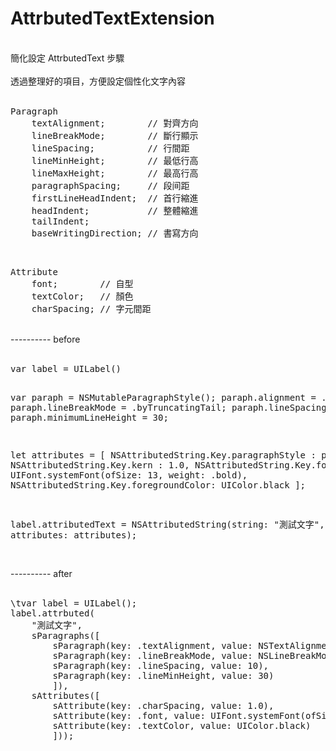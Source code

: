 # AttrbutedTextExtension<br/>
<br/>
簡化設定 AttrbutedText 步驟<br/>
<br/>
透過整理好的項目，方便設定個性化文字內容<br/>
<br/>
<pre>
Paragraph
    textAlignment;        // 對齊方向
    lineBreakMode;        // 斷行顯示
    lineSpacing;          // 行間距
    lineMinHeight;        // 最低行高
    lineMaxHeight;        // 最高行高
    paragraphSpacing;     // 段间距
    firstLineHeadIndent;  // 首行縮進
    headIndent;           // 整體縮進
    tailIndent;
    baseWritingDirection; // 書寫方向
</pre>
<br/>
<pre>
Attribute
    font;        // 自型
    textColor;   // 顏色
    charSpacing; // 字元間距
</pre>
<br/>
---------- before<br/>
<br/>
<pre>
var label = UILabel()

var paraph = NSMutableParagraphStyle();
paraph.alignment         = .left;
paraph.lineBreakMode     = .byTruncatingTail;
paraph.lineSpacing       = 10;
paraph.minimumLineHeight = 30;

let attributes = [
    NSAttributedString.Key.paragraphStyle : paraph,
    NSAttributedString.Key.kern           : 1.0,
    NSAttributedString.Key.font           : UIFont.systemFont(ofSize: 13, weight: .bold),
    NSAttributedString.Key.foregroundColor: UIColor.black
];

label.attributedText = NSAttributedString(string: "測試文字", attributes: attributes);
</pre>
<br/>
---------- after<br/>
<br/>
<pre>
\tvar label = UILabel();
label.attrbuted(
    "測試文字",
    sParagraphs([
        sParagraph(key: .textAlignment, value: NSTextAlignment.left),
        sParagraph(key: .lineBreakMode, value: NSLineBreakMode.byTruncatingTail),
        sParagraph(key: .lineSpacing, value: 10),
        sParagraph(key: .lineMinHeight, value: 30)
        ]),
    sAttributes([
        sAttribute(key: .charSpacing, value: 1.0),
        sAttribute(key: .font, value: UIFont.systemFont(ofSize: 13, weight: .bold)),
        sAttribute(key: .textColor, value: UIColor.black)
        ]));
</pre>
